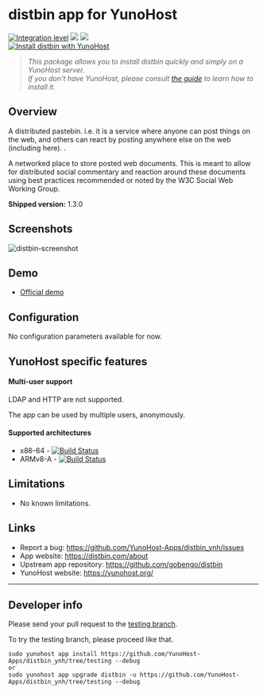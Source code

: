 # distbin app for YunoHost

[![Integration level](https://dash.yunohost.org/integration/distbin.svg)](https://dash.yunohost.org/appci/app/distbin) ![](https://ci-apps.yunohost.org/ci/badges/distbin.status.svg) ![](https://ci-apps.yunohost.org/ci/badges/distbin.maintain.svg)  
[![Install distbin with YunoHost](https://install-app.yunohost.org/install-with-yunohost.png)](https://install-app.yunohost.org/?app=distbin)

> *This package allows you to install distbin quickly and simply on a YunoHost server.  
If you don't have YunoHost, please consult [the guide](https://yunohost.org/#/install) to learn how to install it.*

## Overview
A distributed pastebin. i.e. it is a service where anyone can post things on the web, and others can react by posting anywhere else on the web (including here). .

A networked place to store posted web documents. This is meant to allow for distributed social commentary and reaction around these documents using best practices recommended or noted by the W3C Social Web Working Group.

**Shipped version:** 1.3.0

## Screenshots

![distbin-screenshot](https://user-images.githubusercontent.com/30271971/54859831-38405100-4d12-11e9-9273-e44596e04e5c.PNG)

## Demo

* [Official demo](https://distbin.com/)

## Configuration

No configuration parameters available for now.

## YunoHost specific features

#### Multi-user support

LDAP and HTTP are not supported.

The app can be used by multiple users, anonymously.

#### Supported architectures

* x86-64 - [![Build Status](https://ci-apps.yunohost.org/ci/logs/distbin%20%28Apps%29.svg)](https://ci-apps.yunohost.org/ci/apps/distbin/)
* ARMv8-A - [![Build Status](https://ci-apps-arm.yunohost.org/ci/logs/distbin%20%28Apps%29.svg)](https://ci-apps-arm.yunohost.org/ci/apps/distbin/)

## Limitations

* No known limitations.

## Links

 * Report a bug: https://github.com/YunoHost-Apps/distbin_ynh/issues
 * App website: https://distbin.com/about
 * Upstream app repository: https://github.com/gobengo/distbin
 * YunoHost website: https://yunohost.org/

---

Developer info
----------------

Please send your pull request to the [testing branch](https://github.com/YunoHost-Apps/distbin_ynh/tree/testing).

To try the testing branch, please proceed like that.
```
sudo yunohost app install https://github.com/YunoHost-Apps/distbin_ynh/tree/testing --debug
or
sudo yunohost app upgrade distbin -u https://github.com/YunoHost-Apps/distbin_ynh/tree/testing --debug
```
